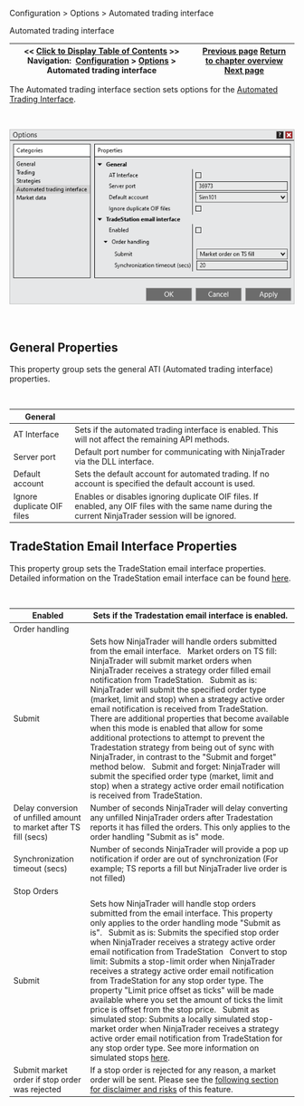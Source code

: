 ﻿


Configuration \> Options \> Automated trading interface






















Automated trading interface







| \<\< [Click to Display Table of Contents](options_ati.md) \>\> **Navigation:**     [Configuration](configuration.md) \> [Options](options.md) \> Automated trading interface | [Previous page](options_strategies.md) [Return to chapter overview](options.md) [Next page](options_marketdata.md) |
| --- | --- |











The Automated trading interface section sets options for the [Automated Trading Interface](automated_trading_interface_at.md).


 


![Options_AutomatedTradingInterface](options_automatedtradinginterface.png)


 


## General Properties


This property group sets the general ATI (Automated trading interface) properties.


 




| General |  |
| --- | --- |
| AT Interface | Sets if the automated trading interface is enabled. This will not affect the remaining API methods. |
| Server port | Default port number for communicating with NinjaTrader via the DLL interface. |
| Default account | Sets the default account for automated trading. If no account is specified the default account is used. |
| Ignore duplicate OIF files | Enables or disables ignoring duplicate OIF files. If enabled, any OIF files with the same name during the current NinjaTrader session will be ignored. |



## 


## TradeStation Email Interface Properties


This property group sets the TradeStation email interface properties. Detailed information on the TradeStation email interface can be found [here](tradestation_email_integration.htm "e").


 




| Enabled | Sets if the Tradestation email interface is enabled. |
| --- | --- |
| Order handling |  |
| Submit | Sets how NinjaTrader will handle orders submitted from the email interface.   Market orders on TS fill: NinjaTrader will submit market orders when NinjaTrader receives a strategy order filled email notification from TradeStation.   Submit as is: NinjaTrader will submit the specified order type (market, limit and stop) when a strategy active order email notification is received from TradeStation. There are additional properties that become available when this mode is enabled that allow for some additional protections to attempt to prevent the Tradestation strategy from being out of sync with NinjaTrader, in contrast to the "Submit and forget" method below.   Submit and forget:  NinjaTrader will submit the specified order type (market, limit and stop) when a strategy active order email notification is received from TradeStation. |
| Delay conversion of unfilled amount to market after TS fill (secs) | Number of seconds NinjaTrader will delay converting any unfilled NinjaTrader orders after Tradestation reports it has filled the orders. This only applies to the order handling "Submit as is" mode. |
| Synchronization timeout (secs) | Number of seconds NinjaTrader will provide a pop up notification if order are out of synchronization (For example; TS reports a fill but NinjaTrader live order is not filled) |
| Stop Orders |  |
| Submit | Sets how NinjaTrader will handle stop orders submitted from the email interface. This property only applies to the order handling mode "Submit as is".   Submit as is: Submits the specified stop order when NinjaTrader receives a strategy active order email notification from TradeStation   Convert to stop limit: Submits a stop\-limit order when NinjaTrader receives a strategy active order email notification from TradeStation for any stop order type. The property "Limit price offset as ticks" will be made available where you set the amount of ticks the limit price is offset from the stop price.   Submit as simulated stop: Submits a locally simulated stop\-market order when NinjaTrader receives a strategy active order email notification from TradeStation for any stop order type. See more information on simulated stops [here](simulated_stop_orders.md). |
| Submit market order if stop order was rejected | If a stop order is rejected for any reason, a market order will be sent. Please see the [following section for disclaimer and risks](stop_order_handling.md) of this feature. |









